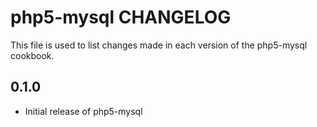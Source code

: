 php5-mysql CHANGELOG
====================

This file is used to list changes made in each version of the php5-mysql cookbook.

0.1.0
-----
- Initial release of php5-mysql
